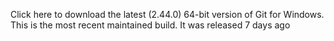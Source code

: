 Click here to download the latest (2.44.0) 64-bit version of Git for Windows. This is the most recent maintained build. It was released 7 days ago